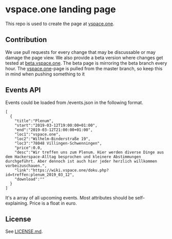 # vspace.one landing page
This repo is used to create the page at [vspace.one](http://vspace.one).

## Contribution
We use pull requests for every change that may be discussable or may damage the page view. We also provide a beta version where changes get tested at [beta.vspace.one](http://beta.vspace.one). The beta page is mirroring the beta branch every hour. The [vspace.one](http://vspace.one)-page is pulled from the master branch, so keep this in mind when pushing something to it

## Events API
Events could be loaded from /events.json in the following format.
```
[
  {
    "title":"Plenum",
    "start":"2019-03-12T19:00:00+01:00",
    "end":"2019-03-12T21:00:00+01:00",
    "loc1":"vspace.one",
    "loc2":"Wilhelm-Binderstraße 19",
    "loc3":"78048 Villingen-Schwenningen",
    "price":0.0,
    "desc":"Wir treffen uns zum Plenum. Hier werden diverse Dinge aus dem Hackerspace-Alltag besprochen und kleinere Abstimmungen durchgeführt. Aber dennoch ist auch hier jeder herzlich willkommen vorbeizuschauen.",
    "link":"https://wiki.vspace.one/doku.php?id=treffen:plenum_2019_03_12",
    "download":""
  }
]
```
It's a array of all upcoming events. Most attributes should be self-explaining. Price is a float in euro.

## License
See [LICENSE.md](LICENSE.md).
